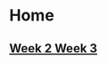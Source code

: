 <html>
	<head>
		<title> Home </title>
	</head>
	<body>
		<main>
			<h1>
				Home
			</h1>
			<h2>
				<a href="https://nk2788.github.io/week02/"> Week 2 </a>
				<a href="https://nk2788.github.io/week03/"> Week 3 </a>
			</h2>
		</main>
	</body>

</html>
